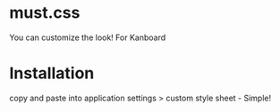 # must.css
You can customize the look! For Kanboard
# Installation
copy and paste into application settings > custom style sheet -
Simple!
